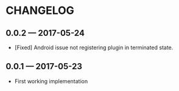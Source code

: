 # CHANGELOG

## 0.0.2 &mdash; 2017-05-24
* [Fixed] Android issue not registering plugin in terminated state.

## 0.0.1 &mdash; 2017-05-23

* First working implementation

